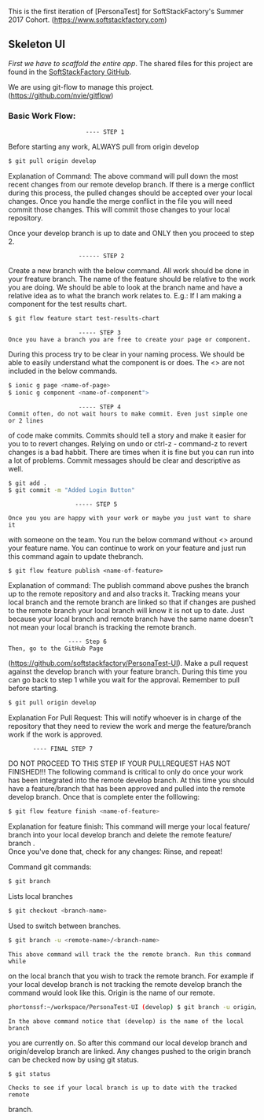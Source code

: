 This is the first iteration of [PersonaTest] for SoftStackFactory's Summer 2017 
Cohort. (https://www.softstackfactory.com)

## Skeleton UI

*First we have to scaffold the entire app*. The shared files for this project are found in the [SoftStackFactory GitHub](https://github.com/softstackfactory/PersonaTest-UI).

We are using git-flow to manage this project. (https://github.com/nvie/gitflow)

### Basic Work Flow:
                          ---- STEP 1
Before starting any work, ALWAYS pull from origin develop
```bash
$ git pull origin develop
```
Explanation of Command:
    The above command will pull down the most recent changes from our remote 
develop branch. If there is a merge conflict during this process, the pulled 
changes should be accepted over your local changes. Once you handle the merge
conflict in the file you will need commit those changes. This will commit those 
changes to your local repository. 

Once your develop branch is up to date and ONLY then you proceed to step 2.

                        ------ STEP 2
                        
Create a new branch with the below command. All work should be done in your
freature branch.  The name of the feature should be relative to the work you are 
doing. We should be able to look at the branch name and have a relative idea as
to what the branch work relates to.
E.g.: If I am making a component for the test results chart.

```bash
$ git flow feature start test-results-chart
```
   
                        ----- STEP 3
    Once you have a branch you are free to create your page or component. 
During this process try to be clear in your naming process. We should be able 
to easily understand what the component is or does. The <> are not included in
the below commands.

```bash
$ ionic g page <name-of-page>
$ ionic g component <name-of-component">
```

                        ----- STEP 4
    Commit often, do not wait hours to make commit. Even just simple one or 2 lines
of code make commits. Commits should tell a story and make it easier for you to 
to revert changes. Relying on undo or ctrl-z - command-z to revert changes is a 
bad habbit. There are times when it is fine but you can run into a lot of 
problems.   Commit messages should be clear and descriptive as well.

```bash
$ git add .
$ git commit -m "Added Login Button"
```
                       ----- STEP 5
   
    Once you you are happy with your work or maybe you just want to share it 
with someone on the team. You run the below command without <> around your 
feature name. You can continue to work on your feature and just run this 
command again to update thebranch.

```
$ git flow feature publish <name-of-feature>
```
Explanation of command:
    The publish command above pushes the branch up to the remote repository and
and also tracks it. Tracking means your local branch and the remote branch are
linked so that if changes are pushed to the remote branch your local branch 
will know it is not up to date. Just because your local branch and remote branch
have the same name doesn't not mean your local branch is tracking the remote 
branch. 

                     ---- Step 6
    Then, go to the GitHub Page 
(https://github.com/softstackfactory/PersonaTest-UI). 
Make a pull request against the develop branch with your feature branch. 
During this time you can go back to step 1 while you wait for the approval.
Remember to pull before starting.
```bash
$ git pull origin develop
```

Explanation For Pull Request:
    This will notify whoever is in charge of the repository that they need to
review the work and merge the feature/branch work if the work is approved.  

             
           ---- FINAL STEP 7
   DO NOT PROCEED TO THIS STEP IF YOUR PULLREQUEST HAS NOT FINISHED!!!
The following command is critical to only do once your work has been integrated
into the remote develop branch. At this time you should have a feature/branch that has
been approved and pulled into the remote develop branch. Once that is complete
enter the folllowing:
```bash
$ git flow feature finish <name-of-feature>
```
Explanation for feature finish:
    This command will merge your local feature/<feature-name> branch into 
your local develop branch and delete the remote feature/<feature-name> branch
.     
Once you've done that, check for any changes:
Rinse, and repeat!


Command git commands:

```bash
$ git branch
```
   Lists local branches

```bash 
$ git checkout <branch-name>
```
   Used to switch between branches.
  
```bash
$ git branch -u <remote-name>/<branch-name>
```
    This above command will track the the remote branch. Run this command while 
on the local branch that you wish to track the remote branch.
   For example if your local develop branch is not tracking the remote develop
   branch the command would look like this. Origin is the name of our remote.
```bash
phortonssf:~/workspace/PersonaTest-UI (develop) $ git branch -u origin/develop
```
    In the above command notice that (develop) is the name of the local branch
you are currently on. So after this command our local develop branch and 
origin/develop branch are linked. Any changes pushed to the origin branch can
be checked now by using git status.

```bash
$ git status
```
    Checks to see if your local branch is up to date with the tracked remote
branch.




